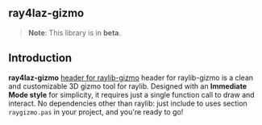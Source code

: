 ## ray4laz-gizmo

> **Note**: This library is in **beta**.

## Introduction

**ray4laz-gizmo** [header for raylib-gizmo](https://github.com/cloudofoz/raylib-gizmo) header for raylib-gizmo is a clean and customizable 3D gizmo tool for raylib. Designed with an **Immediate Mode style** for simplicity, it requires just a single function call to draw and interact.
No dependencies other than raylib: just include to uses section `raygizmo.pas` in your project, and you're ready to go!

